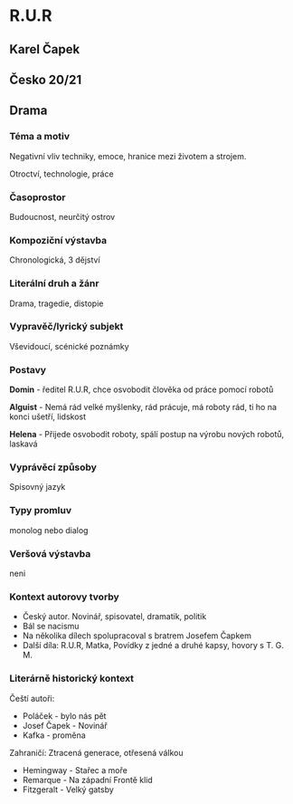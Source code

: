 # R.U.R
## Karel Čapek
## Česko 20/21
## Drama

### Téma a motiv
Negativní vliv techniky, emoce, hranice mezi životem a strojem. 

Otroctví, technologie, práce 
### Časoprostor
Budoucnost, neurčitý ostrov
### Kompoziční výstavba
Chronologická, 3 dějství
### Literální druh a žánr
Drama, tragedie, distopie
### Vypravěč/lyrický subjekt
Vševidoucí, scénické poznámky
### Postavy
**Domin** - ředitel R.U.R, chce osvobodit člověka od práce pomocí robotů

**Alguist** - Nemá rád velké myšlenky, rád prácuje, má roboty rád, ti ho na konci ušetří, lidskost

**Helena** - Přijede osvobodit roboty, spálí postup na výrobu nových robotů, laskavá
### Vyprávěcí způsoby
Spisovný jazyk
### Typy promluv
monolog nebo dialog
### Veršová výstavba
neni
### Kontext autorovy tvorby
* Český autor. Novinář, spisovatel, dramatik, politik
* Bál se nacismu
* Na několika dílech spolupracoval s bratrem Josefem Čapkem
* Další díla: R.U.R, Matka, Povídky z jedné a druhé kapsy, hovory s T. G. M.
### Literárně historický kontext
Čeští autoři:
* Poláček - bylo nás pět
* Josef Čapek - Novinář
* Kafka - proměna

Zahraničí: Ztracená generace, otřesená válkou
* Hemingway - Stařec a moře
* Remarque - Na západní Frontě klid
* Fitzgeralt - Velký gatsby
